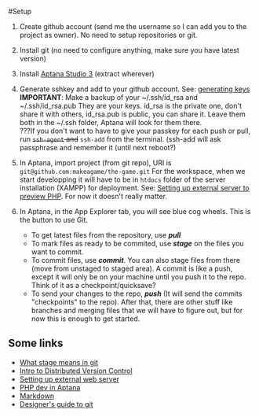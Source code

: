 #Setup

1. Create github account (send me the username so I can add you to the project as owner). No need to setup repositories or git.

2. Install git (no need to configure anything, make sure you have latest version)

3. Install [Aptana Studio 3](http://aptana.com/) (extract wherever)

4. Generate sshkey and add to your github account. See: [generating keys](https://help.github.com/articles/generating-ssh-keys)  
	**IMPORTANT**: Make a backup of your ~/.ssh/id_rsa and ~/.ssh/id_rsa.pub They are your keys. id_rsa	is the private one, don't share it with others, id_rsa.pub is public, you can share it. Leave them both in the ~/.ssh folder, Aptana will look for them there.  
	???If you don't want to have to give your passkey for each push or pull, run <del>`ssh-agent` and</del> `ssh-add` from the terminal. (ssh-add will ask passphrase and remember it (until next reboot?)

5.	In Aptana, import project (from git repo), URI is `git@github.com:makeagame/the-game.git` 
For the workspace, when we start developping it will have to be in `htdocs` folder of the server installation (XAMPP) for deployment. See: [Setting up external server to preview PHP](https://wiki.appcelerator.org/display/tis/Setting+up+an+external+web+server+to+preview+PHP+and+other+non-HTML+pages). For now it doesn't really matter.
	
6.	In Aptana, in the App Explorer tab, you will see blue cog wheels. This is the button to use Git.
	* To get latest files from the repository, use ***pull***
	* To mark files as ready to be commited, use ***stage*** on the files you want to commit.
	* To commit files, use ***commit***. You can also stage files from there (move from unstaged to staged area). A commit is like a push, except it will only be on your machine until you push it to the	repo. Think of it as a checkpoint/quicksave?
	* To send your changes to the repo, ***push*** (It will send the commits "checkpoints" to the repo). After that, there are other stuff like branches and merging files that we will have to figure out, but for now this is enough to get started.

## Some links
* [What stage means in git](http://programmers.stackexchange.com/questions/119782/what-stage-means-in-git-source-control)
* [Intro to Distributed Version Control](http://betterexplained.com/articles/intro-to-distributed-version-control-illustrated/)
* [Setting up external web server](https://wiki.appcelerator.org/display/tis/Setting+up+an+external+web+server+to+preview+PHP+and+other+non-HTML+pages )
* [PHP dev in Aptana](https://wiki.appcelerator.org/display/tis/PHP+Development)
* [Markdown](https://en.wikipedia.org/wiki/Markdown)
* [Designer's guide to git](http://www.sitepoint.com/the-designers-guide-to-git-or-how-i-learned-to-stop-worrying-and-love-the-repository/)

